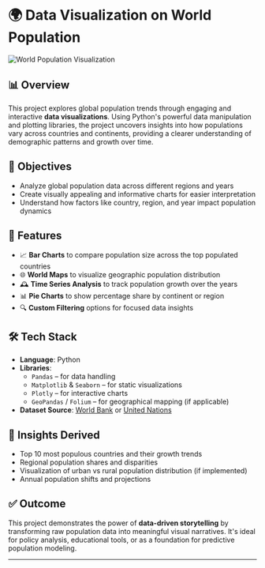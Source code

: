 
# 🌍 Data Visualization on World Population  

![World Population Visualization](https://github.com/KhaleefZ/Data-Visualization-on-World-Population/assets/133394955/2144db22-8c4f-46c0-8433-89f33df6d365)

## 📊 Overview  
This project explores global population trends through engaging and interactive **data visualizations**. Using Python's powerful data manipulation and plotting libraries, the project uncovers insights into how populations vary across countries and continents, providing a clearer understanding of demographic patterns and growth over time.

## 🎯 Objectives  
- Analyze global population data across different regions and years  
- Create visually appealing and informative charts for easier interpretation  
- Understand how factors like country, region, and year impact population dynamics

## 🚀 Features  
- 📈 **Bar Charts** to compare population size across the top populated countries  
- 🌐 **World Maps** to visualize geographic population distribution  
- 🕰️ **Time Series Analysis** to track population growth over the years  
- 📊 **Pie Charts** to show percentage share by continent or region  
- 🔍 **Custom Filtering** options for focused data insights

## 🛠️ Tech Stack  
- **Language**: Python  
- **Libraries**:  
  - `Pandas` – for data handling  
  - `Matplotlib` & `Seaborn` – for static visualizations  
  - `Plotly` – for interactive charts  
  - `GeoPandas` / `Folium` – for geographical mapping (if applicable)  
- **Dataset Source**: [World Bank](https://data.worldbank.org/) or [United Nations](https://www.un.org/en/global-issues/population)

## 📌 Insights Derived  
- Top 10 most populous countries and their growth trends  
- Regional population shares and disparities  
- Visualization of urban vs rural population distribution (if implemented)  
- Annual population shifts and projections

## ✅ Outcome  
This project demonstrates the power of **data-driven storytelling** by transforming raw population data into meaningful visual narratives. It's ideal for policy analysis, educational tools, or as a foundation for predictive population modeling.

---
